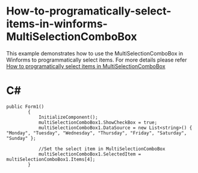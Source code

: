 # How-to-programatically-select-items-in-winforms-MultiSelectionComboBox
This example demonstrates how to use the MultiSelectionComboBox in Winforms to programmatically select items. For more details please refer [How to programatically select items in MultiSelectionComboBox](https://www.syncfusion.com/kb/11708/how-to-select-the-item-programmatically-in-winforms-multiselectioncombobox)

# C#
    public Form1()
            {
                InitializeComponent();
                multiSelectionComboBox1.ShowCheckBox = true;
                multiSelectionComboBox1.DataSource = new List<string>() { "Monday", "Tuesday", "Wednesday", "Thursday", "Friday", "Saturday", "Sunday" };

                //Set the select item in MultiSelectionComboBox
                multiSelectionComboBox1.SelectedItem = multiSelectionComboBox1.Items[4];
            }
